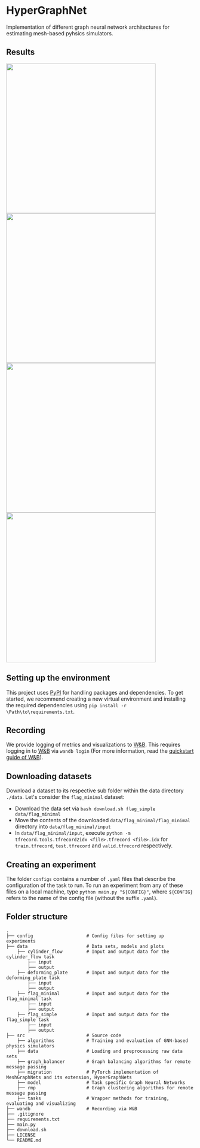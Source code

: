 # HyperGraphNet
Implementation of different graph neural network architectures for estimating 
mesh-based pyhsics simulators.

## Results
<img src="https://github.com/CemOezcan/hyper-graph-nets/blob/demo/demo/flag_base.gif" width="400" height="400" />
<img src="https://github.com/CemOezcan/hyper-graph-nets/blob/demo/demo/flag_spectral.gif" width="400" height="400" />

<img src="https://github.com/CemOezcan/hyper-graph-nets/blob/demo/demo/plate_base.gif" width="400" height="400" />
<img src="https://github.com/CemOezcan/hyper-graph-nets/blob/demo/demo/plate_hgn.gif" width="400" height="400" />

## Setting up the environment
This project uses [PyPI](https://pypi.org/) for handling packages
and dependencies. To get started, we recommend creating a new virtual environment and installing the required 
dependencies using `pip install -r \Path\to\requirements.txt`. 

##  Recording
We provide logging of metrics and visualizations to [W&B](https://wandb.ai). 
This requires logging in to [W&B](https://wandb.ai) via `wandb login` 
(For more information, read the [quickstart guide of W&B](https://docs.wandb.ai/quickstart)).

## Downloading datasets
Download a dataset to its respective sub folder within the data directory `./data`. 
Let's consider the `flag_minimal` dataset: 
* Download the data set via `bash download.sh flag_simple data/flag_minimal`
* Move the contents of the downloaded `data/flag_minimal/flag_minimal` directory into `data/flag_minimal/input`
* In `data/flag_minimal/input`, execute `python -m tfrecord.tools.tfrecord2idx <file>.tfrecord <file>.idx` 
for `train.tfrecord`, `test.tfrecord` and `valid.tfrecord` respectively.

## Creating an experiment
The folder `configs` contains a number of `.yaml` files that describe the configuration of the task to run. 
To run an experiment from any of these files on a local machine, type
`python main.py "${CONFIG}"`, where `${CONFIG}` refers to the name of the config file (without the suffix `.yaml`).

## Folder structure
    .
    ├── config                    # Config files for setting up experiments
    ├── data                      # Data sets, models and plots
        ├── cylinder_flow         # Input and output data for the cylinder_flow task
            ├── input 
            ├── output 
        ├── deforming_plate       # Input and output data for the deforming_plate task
            ├── input 
            ├── output 
        ├── flag_minimal          # Input and output data for the flag_minimal task
            ├── input 
            ├── output 
        ├── flag_simple           # Input and output data for the flag_simple task
            ├── input 
            ├── output
    ├── src                       # Source code
        ├── algorithms            # Training and evaluation of GNN-based physics simulators
        ├── data                  # Loading and preprocessing raw data sets
        ├── graph_balancer        # Graph balancing algorithms for remote message passing
        ├── migration             # PyTorch implementation of MeshGraphNets and its extension, HyoerGraphNets
        ├── model                 # Task specific Graph Neural Networks
        ├── rmp                   # Graph clustering algorithms for remote message passing
        ├── tasks                 # Wrapper methods for training, evaluating and visualizing 
    ├── wandb                     # Recording via W&B
    ├── .gitignore                 
    ├── requirements.txt           
    ├── main.py
    ├── download.sh 
    ├── LICENSE
    └── README.md
